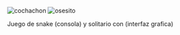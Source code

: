 ![cochachon](https://github.com/user-attachments/assets/62efa5c1-765e-401a-890b-c22b073f15da)    ![osesito](https://github.com/user-attachments/assets/41563568-efc3-4d22-b894-a668a67cc446)
     

Juego de snake (consola) y solitario con (interfaz grafica) 



